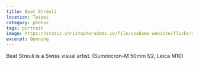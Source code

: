 ```yaml
---
title: Beat Streuli
location: Taipei
category: photos
tags: portrait
image: https://static.christopheradams.io/file/cxadams-website/flickr/45821354671_b07269fb6f_k.jpg
excerpt: Opening
---
```


Beat Streuli is a Swiss visual artist.
(Summicron-M 50mm f/2, Leica M10)
